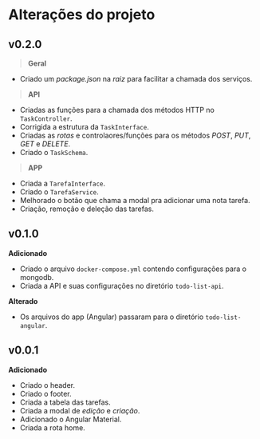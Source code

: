 # Alterações do projeto

## v0.2.0
> **Geral**
- Criado um _package.json_ na _raiz_ para facilitar a chamada dos serviços.

> **API**
- Criadas as funções para a chamada dos métodos HTTP no `TaskController`.
- Corrigida a estrutura da `TaskInterface`.
- Criadas as _rotas_ e controlaores/funções para os métodos _POST_, _PUT_, _GET_ e _DELETE_.
- Criado o `TaskSchema`.

> **APP**
- Criada a `TarefaInterface`.
- Criado o `TarefaService`.
- Melhorado o botão que chama a modal pra adicionar uma nota tarefa.
- Criação, remoção e deleção das tarefas.

## v0.1.0

**Adicionado**
- Criado o arquivo `docker-compose.yml` contendo configurações para o mongodb.
- Criada a API e suas configurações no diretório `todo-list-api`.

**Alterado**
- Os arquivos do app (Angular) passaram para o diretório `todo-list-angular`.

## v0.0.1

**Adicionado**
- Criado o header.
- Criado o footer.
- Criada a tabela das tarefas.
- Criada a modal de _edição_ e _criação_.
- Adicionado o Angular Material.
- Criada a rota home.
